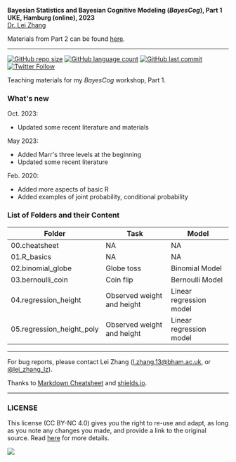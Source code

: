 **Bayesian Statistics and Bayesian Cognitive Modeling (*BayesCog*), Part 1 <br />
UKE, Hamburg (online), 2023** <br />
[Dr. Lei Zhang](http://lei-zhang.net/)

Materials from Part 2 can be found [here](https://github.com/lei-zhang/BayesCog_Part2).

___

[![GitHub repo size](https://img.shields.io/github/repo-size/lei-zhang/BayesCog_Part1?color=brightgreen&logo=github)](https://github.com/lei-zhang/BayesCog_Part1)
[![GitHub language count](https://img.shields.io/github/languages/count/lei-zhang/BayesCog_Part1?color=brightgreen&logo=github)](https://github.com/lei-zhang/BayesCog_Part1)
[![GitHub last commit](https://img.shields.io/github/last-commit/lei-zhang/bayescog_part1?color=orange&logo=github)](https://github.com/lei-zhang/BayesCog_Part1) <br />
[![Twitter Follow](https://img.shields.io/twitter/follow/lei_zhang_lz?label=%40lei_zhang_lz)](https://twitter.com/lei_zhang_lz)

Teaching materials for my *BayesCog* workshop, Part 1.


### What's new 
Oct. 2023:
 - Updated some recent literature and materials

May 2023:
 - Added Marr's three levels at the beginning
 - Updated some recent literature

Feb. 2020:
 - Added more aspects of basic R
 - Added examples of joint probability, conditional probability
 
### List of Folders and their Content

Folder | Task | Model
-----  | ---- | ----
00.cheatsheet |NA | NA
01.R_basics |NA | NA
02.binomial_globe | Globe toss | Binomial Model
03.bernoulli_coin | Coin flip  | Bernoulli Model
04.regression_height | Observed weight and height | Linear regression model
05.regression_height_poly |  Observed weight and height | Linear regression model


___


For bug reports, please contact Lei Zhang ([l.zhang.13@bham.ac.uk](mailto:l.zhang.13@bham.ac.uk), or [@lei_zhang_lz](https://twitter.com/lei_zhang_lz)).

Thanks to [Markdown Cheatsheet](https://github.com/adam-p/markdown-here/wiki/Markdown-Cheatsheet) and [shields.io](https://shields.io/).
___

### LICENSE

This license (CC BY-NC 4.0) gives you the right to re-use and adapt, as long as you note any changes you made, and provide a link to the original source. Read [here](https://creativecommons.org/licenses/by-nc/4.0/) for more details. 

![](https://upload.wikimedia.org/wikipedia/commons/9/99/Cc-by-nc_icon.svg)
